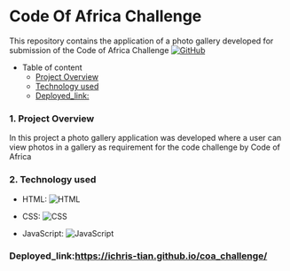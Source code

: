 # Code Of Africa Challenge
This repository contains the application of a photo gallery developed for submission of the Code of Africa Challenge
[![GitHub](https://badgen.net/badge/icon/github?icon=github&label)](https://github.com)

- Table of content
   - [Project Overview](#project-overview)
    - [Technology used](#technology-used)
    - [Deployed\_link:](#deployed_link)

### 1. Project Overview

In this project  a photo gallery application was developed where a user can view photos in a gallery as requirement for the 
code challenge by Code of Africa

### 2. Technology used 

* HTML: ![HTML](https://img.shields.io/badge/html-8A2BE2)
  
* CSS: ![CSS](https://img.shields.io/badge/css-8A2BE2)
  
* JavaScript: ![JavaScript](https://img.shields.io/badge/javascript-8A2BE2)

### Deployed_link:https://ichris-tian.github.io/coa_challenge/
